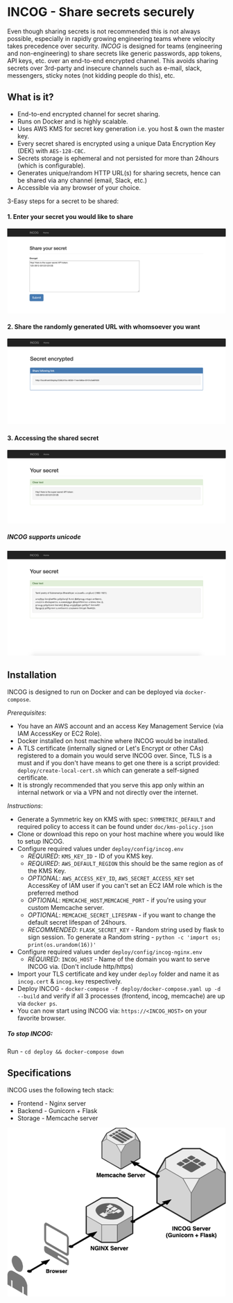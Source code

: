 # INCOG - Share secrets securely

Even though sharing secrets is not recommended this is not always possible, especially in rapidly growing engineering teams where velocity takes precedence over security. *INCOG* is designed for teams (engineering and non-engineering) to share secrets like generic passwords, app tokens, API keys, etc. over an end-to-end encrypted channel. This avoids sharing secrets over 3rd-party and insecure channels such as e-mail, slack, messengers, sticky notes (not kidding people do this), etc.

## What is it?

* End-to-end encrypted channel for secret sharing.
* Runs on Docker and is highly scalable.
* Uses AWS KMS for secret key generation i.e. you host & own the master key.
* Every secret shared is encrypted using a unique Data Encryption Key (DEK) with `AES-128-CBC`.
* Secrets storage is ephemeral and not persisted for more than 24hours (which is configurable).
* Generates unique/random HTTP URL(s) for sharing secrets, hence can be shared via any channel (email, Slack, etc.)
* Accessible via any browser of your choice. 

3-Easy steps for a secret to be shared:

#### 1. Enter your secret you would like to share

![enter_secret](./doc/images/incog_enter_secret.png)

#### 2. Share the randomly generated URL with whomsoever you want

![share_secret](./doc/images/incog_share_secret.png)

#### 3. Accessing the shared secret

![get_secret](./doc/images/incog_get_secret.png)

##### INCOG supports unicode

![unicode_secret](./doc/images/incog_unicode.png)

## Installation

INCOG is designed to run on Docker and can be deployed via `docker-compose`. 

*Prerequisites*:
* You have an AWS account and an access Key Management Service (via IAM AccessKey or EC2 Role).
* Docker installed on host machine where INCOG would be installed.
* A TLS certificate (internally signed or Let's Encrypt or other CAs) registered to a domain you would serve INCOG over. Since, TLS is a must and if you don't have means to get one there is a script provided: `deploy/create-local-cert.sh` which can generate a self-signed certificate.
* It is strongly recommended that you serve this app only within an internal network or via a VPN and not directly over the internet.

*Instructions*:
* Generate a Symmetric key on KMS with spec: `SYMMETRIC_DEFAULT` and required policy to access it can be found under `doc/kms-policy.json`
* Clone or download this repo on your host machine where you would like to setup INCOG.
* Configure required values under `deploy/config/incog.env` 
	* *REQUIRED*: `KMS_KEY_ID` - ID of you KMS key.
	* *REQUIRED*: `AWS_DEFAULT_REGION` this should be the same region as of the KMS Key.
	* *OPTIONAL*: `AWS_ACCESS_KEY_ID`, `AWS_SECRET_ACCESS_KEY` set AccessKey of IAM user if you can't set an EC2 IAM role which is the preferred method 
	* *OPTIONAL*: `MEMCACHE_HOST`,`MEMCACHE_PORT` - if you're using your custom Memcache server.
	* *OPTIONAL*: `MEMCACHE_SECRET_LIFESPAN` - if you want to change the default secret lifespan of 24hours.
	* *RECOMMENDED*: `FLASK_SECRET_KEY` - Random string used by flask to sign session. To generate a Random string - `python -c 'import os; print(os.urandom(16))'`
* Configure required values under `deploy/config/incog-nginx.env`
	* *REQUIRED*: `INCOG_HOST` - Name of the domain you want to serve INCOG via. (Don't include http/https)
* Import your TLS certificate and key under `deploy` folder and name it as `incog.cert` & `incog.key` respectively.
* Deploy INCOG - `docker-compose -f deploy/docker-compose.yaml up -d --build` and verify if all 3 processes (frontend, incog, memcache) are up via `docker ps`.
* You can now start using INCOG via: `https://<INCOG_HOST>` on your favorite browser.

##### To stop INCOG:

Run - `cd deploy && docker-compose down`

## Specifications

INCOG uses the following tech stack:
* Frontend - Nginx server
* Backend - Gunicorn + Flask 
* Storage - Memcache server

![incog_arch](./doc/images/incog_architecture.png)

